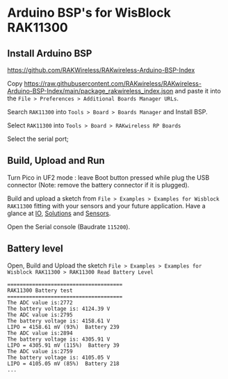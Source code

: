 # Arduino BSP's for WisBlock RAK11300

## Install Arduino BSP

https://github.com/RAKWireless/RAKwireless-Arduino-BSP-Index

Copy https://raw.githubusercontent.com/RAKwireless/RAKwireless-Arduino-BSP-Index/main/package_rakwireless_index.json and paste it into the `File > Preferences > Additional Boards Manager URLs`.

Search `RAK11300` into `Tools > Board > Boards Manager` and Install BSP.

Select `RAK11300` into `Tools > Board > RAKwireless RP Boards`

Select the serial port;

## Build, Upload and Run

Turn Pico in UF2 mode : leave Boot button pressed while plug the USB connector (Note: remove the battery connector if it is plugged).

Build and upload a sketch from `File > Examples > Examples for Wisblock RAK11300` fitting with your sensors and your future application. Have a glance at [IO](https://github.com/RAKWireless/RAK-RP-Arduino/tree/main/libraries/RAK_examples/examples/RAK11300/IO), [Solutions](https://github.com/RAKWireless/RAK-RP-Arduino/tree/main/libraries/RAK_examples/examples/RAK11300/Solutions) and [Sensors](https://github.com/RAKWireless/RAK-RP-Arduino/tree/main/libraries/RAK_examples/examples/RAK11300/Sensors).

Open the Serial console (Baudrate `115200`).


## Battery level

Open, Build and Upload the sketch `File > Examples > Examples for Wisblock RAK11300 > RAK11300 Read Battery Level`

```
=====================================
RAK11300 Battery test
=====================================
The ADC value is:2772
The battery voltage is: 4124.39 V
The ADC value is:2795
The battery voltage is: 4158.61 V
LIPO = 4158.61 mV (93%)  Battery 239
The ADC value is:2894
The battery voltage is: 4305.91 V
LIPO = 4305.91 mV (115%)  Battery 39
The ADC value is:2759
The battery voltage is: 4105.05 V
LIPO = 4105.05 mV (85%)  Battery 218
...
```


